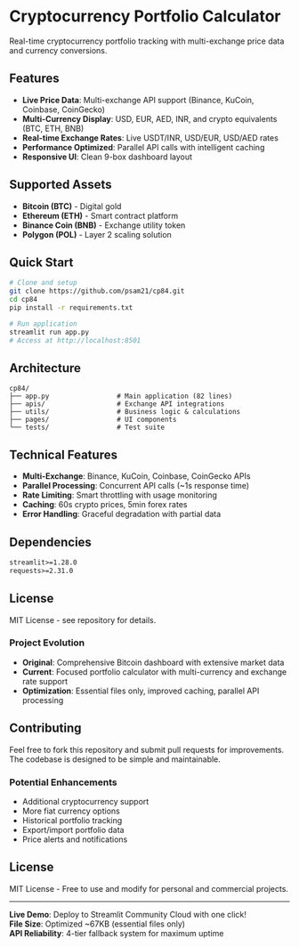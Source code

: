 # Cryptocurrency Portfolio Calculator

Real-time cryptocurrency portfolio tracking with multi-exchange price data and currency conversions.

## Features

- **Live Price Data**: Multi-exchange API support (Binance, KuCoin, Coinbase, CoinGecko)
- **Multi-Currency Display**: USD, EUR, AED, INR, and crypto equivalents (BTC, ETH, BNB)
- **Real-time Exchange Rates**: Live USDT/INR, USD/EUR, USD/AED rates
- **Performance Optimized**: Parallel API calls with intelligent caching
- **Responsive UI**: Clean 9-box dashboard layout

## Supported Assets

- **Bitcoin (BTC)** - Digital gold
- **Ethereum (ETH)** - Smart contract platform  
- **Binance Coin (BNB)** - Exchange utility token
- **Polygon (POL)** - Layer 2 scaling solution

## Quick Start

```bash
# Clone and setup
git clone https://github.com/psam21/cp84.git
cd cp84
pip install -r requirements.txt

# Run application
streamlit run app.py
# Access at http://localhost:8501
```

## Architecture

```
cp84/
├── app.py                 # Main application (82 lines)
├── apis/                  # Exchange API integrations
├── utils/                 # Business logic & calculations
├── pages/                 # UI components
└── tests/                 # Test suite
```

## Technical Features

- **Multi-Exchange**: Binance, KuCoin, Coinbase, CoinGecko APIs
- **Parallel Processing**: Concurrent API calls (~1s response time)
- **Rate Limiting**: Smart throttling with usage monitoring
- **Caching**: 60s crypto prices, 5min forex rates
- **Error Handling**: Graceful degradation with partial data

## Dependencies

```txt
streamlit>=1.28.0
requests>=2.31.0
```

## License

MIT License - see repository for details.

### Project Evolution
- **Original**: Comprehensive Bitcoin dashboard with extensive market data
- **Current**: Focused portfolio calculator with multi-currency and exchange rate support
- **Optimization**: Essential files only, improved caching, parallel API processing

## Contributing

Feel free to fork this repository and submit pull requests for improvements. The codebase is designed to be simple and maintainable.

### Potential Enhancements
- Additional cryptocurrency support
- More fiat currency options  
- Historical portfolio tracking
- Export/import portfolio data
- Price alerts and notifications

## License

MIT License - Free to use and modify for personal and commercial projects.

---

**Live Demo**: Deploy to Streamlit Community Cloud with one click!  
**File Size**: Optimized ~67KB (essential files only)  
**API Reliability**: 4-tier fallback system for maximum uptime
